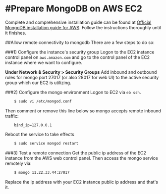 #Prepare MongoDB on AWS EC2
==========================

Complete and comprehensive installation guide can be found at <a href="http://docs.mongodb.org/ecosystem/platforms/amazon-ec2/">Official MongoDB installation guide for AWS</a>. Follow the instructions thoroughly until it finishes.

##Allow remote connectivity to mongodb
There are a few steps to do so:

###1) Configure the instance's security group
Logon to the EC2 instance control panel on `aws.amazon.com` and go to the control panel of the EC2 instance where we want to configure.

<b>Under Network & Security > Security Groups</b>
Add inbound and outbound rules for mongo port 27017 (or also 28017 for web UI) to the active security group which our EC2 is utilizing.

###2) Configure the mongo environment
Logon to EC2 via `eb ssh`. 

```bash
	$ sudo vi /etc/mongod.conf
```

Then comment or remove this line below so mongo accepts remote inbound traffic:

```
	bind_ip=127.0.0.1
```

Reboot the service to take effects

```bash
	$ sudo service mongod restart
```

###3) Test a remote connection
Get the public ip address of the EC2 instance from the AWS web control panel. Then access the mongo service remotely via:

```bash
	$ mongo 11.22.33.44:27017
```

Replace the ip address with your EC2 instance public ip address and that's it.



